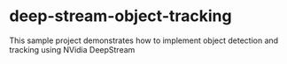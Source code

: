 # deep-stream-object-tracking
This sample project demonstrates how to implement object detection and tracking using NVidia DeepStream

